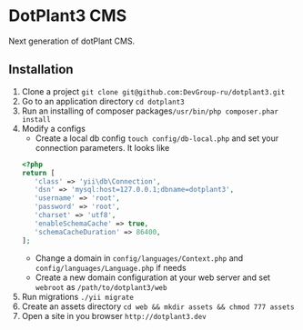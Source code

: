 DotPlant3 CMS
=============

Next generation of dotPlant CMS.

Installation
------------

1. Clone a project `git clone git@github.com:DevGroup-ru/dotplant3.git`
2. Go to an application directory `cd dotplant3`
3. Run an installing of composer packages`/usr/bin/php composer.phar install`
4. Modify a configs
    * Create a local db config `touch config/db-local.php` and set your connection parameters. It looks like 
    ```php
    <?php
    return [
       'class' => 'yii\db\Connection',
       'dsn' => 'mysql:host=127.0.0.1;dbname=dotplant3',
       'username' => 'root',
       'password' => 'root',
       'charset' => 'utf8',
       'enableSchemaCache' => true,
       'schemaCacheDuration' => 86400,
   ];
    ```
    * Change a domain in `config/languages/Context.php` and `config/languages/Language.php` if needs
    * Create a new domain configuration at your web server and set `webroot` as `/path/to/dotplant3/web`
5. Run migrations `./yii migrate`
6. Create an assets directory `cd web && mkdir assets && chmod 777 assets`
7. Open a site in you browser `http://dotplant3.dev`
